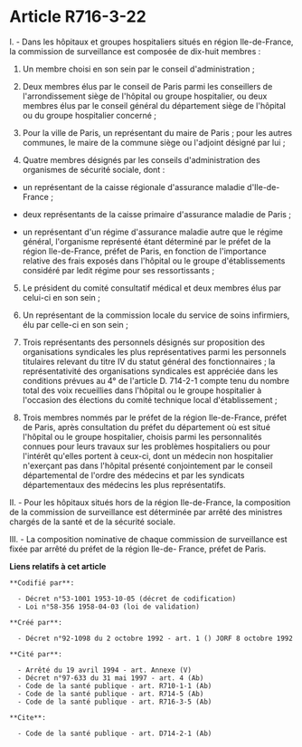 # Article R716-3-22

I. - Dans les hôpitaux et groupes hospitaliers situés en région Ile-de-France, la commission de surveillance est composée de
dix-huit membres :

1. Un membre choisi en son sein par le conseil d'administration ;

2. Deux membres élus par le conseil de Paris parmi les conseillers de l'arrondissement siège de l'hôpital ou groupe
hospitalier, ou deux membres élus par le conseil général du département siège de l'hôpital ou du groupe hospitalier
concerné ;

3. Pour la ville de Paris, un représentant du maire de Paris ; pour les autres communes, le maire de la commune siège ou
l'adjoint désigné par lui ;

4. Quatre membres désignés par les conseils d'administration des organismes de sécurité sociale, dont :

- un représentant de la caisse régionale d'assurance maladie d'Ile-de-France ;

- deux représentants de la caisse primaire d'assurance maladie de Paris ;

- un représentant d'un régime d'assurance maladie autre que le régime général, l'organisme représenté étant déterminé par le
préfet de la région Ile-de-France, préfet de Paris, en fonction de l'importance relative des frais exposés dans l'hôpital ou
le groupe d'établissements considéré par ledit régime pour ses ressortissants ;

5. Le président du comité consultatif médical et deux membres élus par celui-ci en son sein ;

6. Un représentant de la commission locale du service de soins infirmiers, élu par celle-ci en son sein ;

7. Trois représentants des personnels désignés sur proposition des organisations syndicales les plus représentatives parmi
les personnels titulaires relevant du titre IV du statut général des fonctionnaires ; la représentativité des organisations
syndicales est appréciée dans les conditions prévues au 4° de l'article D. 714-2-1 compte tenu du nombre total des voix
recueillies dans l'hôpital ou le groupe hospitalier à l'occasion des élections du comité technique local d'établissement ;

8. Trois membres nommés par le préfet de la région Ile-de-France, préfet de Paris, après consultation du préfet du
département où est situé l'hôpital ou le groupe hospitalier, choisis parmi les personnalités connues pour leurs travaux sur
les problèmes hospitaliers ou pour l'intérêt qu'elles portent à ceux-ci, dont un médecin non hospitalier n'exerçant pas dans
l'hôpital présenté conjointement par le conseil départemental de l'ordre des médecins et par les syndicats départementaux des
médecins les plus représentatifs.

II. - Pour les hôpitaux situés hors de la région Ile-de-France, la composition de la commission de surveillance est
déterminée par arrêté des ministres chargés de la santé et de la sécurité sociale.

III. - La composition nominative de chaque commission de surveillance est fixée par arrêté du préfet de la région Ile-de-
France, préfet de Paris.

**Liens relatifs à cet article**

	**Codifié par**:

	  - Décret n°53-1001 1953-10-05 (décret de codification)
	  - Loi n°58-356 1958-04-03 (loi de validation)

	**Créé par**:

	  - Décret n°92-1098 du 2 octobre 1992 - art. 1 () JORF 8 octobre 1992

	**Cité par**:

	  - Arrêté du 19 avril 1994 - art. Annexe (V)
	  - Décret n°97-633 du 31 mai 1997 - art. 4 (Ab)
	  - Code de la santé publique - art. R710-1-1 (Ab)
	  - Code de la santé publique - art. R714-5 (Ab)
	  - Code de la santé publique - art. R716-3-5 (Ab)

	**Cite**:

	  - Code de la santé publique - art. D714-2-1 (Ab)
